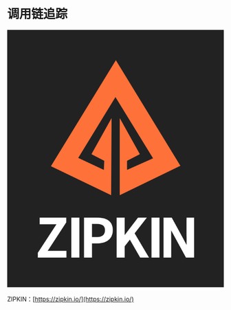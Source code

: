 # 调用链追踪

![](../.gitbook/assets/image%20%2873%29.png)

ZIPKIN：[https://zipkin.io/](https://zipkin.io/)

